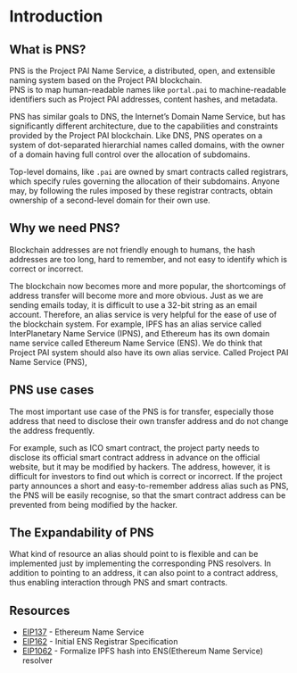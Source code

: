 # Introduction

## What is PNS?
PNS is the Project PAI Name Service, a distributed, open, and extensible naming system based on the Project PAI blockchain.  
PNS is to map human-readable names like `portal.pai` to machine-readable identifiers such as Project PAI addresses, content hashes, and metadata.

PNS has similar goals to DNS, the Internet’s Domain Name Service, but has significantly different architecture, due to the capabilities and constraints provided by the Project PAI blockchain. Like DNS, PNS operates on a system of dot-separated hierarchial names called domains, with the owner of a domain having full control over the allocation of subdomains.

Top-level domains, like `.pai` are owned by smart contracts called registrars, which specify rules governing the allocation of their subdomains. Anyone may, by following the rules imposed by these registrar contracts, obtain ownership of a second-level domain for their own use.

## Why we need PNS?
Blockchain addresses are not friendly enough to humans, the hash addresses are too long, hard to remember, and not easy to identify which is correct or incorrect.  

The blockchain now becomes more and more popular, the shortcomings of address transfer will become more and more obvious. Just as we are sending emails today, it is difficult to use a 32-bit string as an email account. Therefore, an alias service is very helpful for the ease of use of the blockchain system. For example, IPFS has an alias service called InterPlanetary Name Service (IPNS), and Ethereum has its own domain name service called Ethereum Name Service (ENS). We do think that Project PAI system should also have its own alias service. Called Project PAI Name Service (PNS),

## PNS use cases
The most important use case of the PNS is for transfer, especially those address that need to disclose their own transfer address and do not change the address frequently.

For example, such as ICO smart contract, the project party needs to disclose its official smart contract address in advance on the official website, but it may be modified by hackers. The address, however, it is difficult for investors to find out which is correct or incorrect. If the project party announces a short and easy-to-remember address alias such as PNS, the PNS will be easily recognise, so that the smart contract address can be prevented from being modified by the hacker.

## The Expandability of PNS
What kind of resource an alias should point to is flexible and can be implemented just by implementing the corresponding PNS resolvers. In addition to pointing to an address, it can also point to a contract address, thus enabling interaction through PNS and smart contracts.

## Resources
- [EIP137](https://github.com/ethereum/EIPs/blob/master/EIPS/eip-137.md) - Ethereum Name Service
- [EIP162](https://github.com/ethereum/EIPs/blob/master/EIPS/eip-162.md) - Initial ENS Registrar Specification
- [EIP1062](https://github.com/ethereum/EIPs/blob/master/EIPS/eip-1062.md) - Formalize IPFS hash into ENS(Ethereum Name Service) resolver
